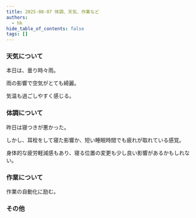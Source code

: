 ```yaml
---
title: 2025-08-07 体調、天気、作業など
authors:
  - hk
hide_table_of_contents: false
tags: []
---
```

### 天気について

本日は、曇り時々雨。

雨の影響で空気がとても綺麗。

<!-- truncate -->

気温も過ごしやすく感じる。

### 体調について

昨日は寝つきが悪かった。

しかし、耳栓をして寝た影響か、短い睡眠時間でも疲れが取れている感覚。

身体的な疲労軽減感もあり、寝る位置の変更も少し良い影響があるかもしれない。

### 作業について

作業の自動化に励む。

### その他

